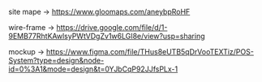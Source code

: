 site mape -> https://www.gloomaps.com/aneybpRoHF

wire-frame -> https://drive.google.com/file/d/1-9EMB77RhtKAwlsyPWtVDgZv1w6LGI8e/view?usp=sharing

mockup -> https://www.figma.com/file/THus8eUTB5qDrVooTEXTiz/POS-System?type=design&node-id=0%3A1&mode=design&t=0YJbCqP92JJfsPLx-1
